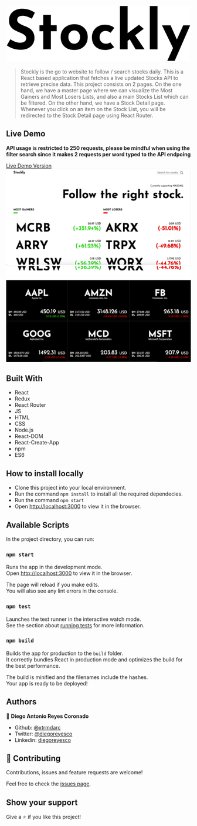 
<div style="display:flex; justify-content: center; margin-bottom: 20px">
  <img src="./src/assets/img/Logo.svg">
</div>

> Stockly is the go to website to follow / search stocks daily. This is a React based application that fetches a live updated Stocks API to retrieve precise data. This project consists on 2 pages. On the one hand, we have a master page where we can visualize the Most Gainers and Most Losers Lists, and also a main Stocks List which can be filtered. On the other hand, we have a Stock Detail page. Whenever you click on an item on the Stock List, you will be redirected to the Stock Detail page using React Router.

## Live Demo
**API usage is restricted to 250 requests, please be mindful when using the filter search since it
makes 2 requests per word typed to the API endpoing**

[Live Demo Version](https://xtrmdarc-stockly.herokuapp.com/#/)
![above the fold image](./src/assets/img/above_the_fold.png)
![Stock List image](./src/assets/img/stock_list.png)
## Built With

- React
- Redux
- React Router
- JS
- HTML
- CSS
- Node.js
- React-DOM
- React-Create-App
- npm
- ES6

## How to install locally

- Clone this project into your local environment. 
- Run the command `npm install` to install all the required dependecies.
- Run the command `npm start`
- Open [http://localhost:3000](http://localhost:3000) to view it in the browser.

## Available Scripts

In the project directory, you can run:

### `npm start`

Runs the app in the development mode.<br />
Open [http://localhost:3000](http://localhost:3000) to view it in the browser.

The page will reload if you make edits.<br />
You will also see any lint errors in the console.

### `npm test`

Launches the test runner in the interactive watch mode.<br />
See the section about [running tests](https://facebook.github.io/create-react-app/docs/running-tests) for more information.

### `npm build`

Builds the app for production to the `build` folder.<br />
It correctly bundles React in production mode and optimizes the build for the best performance.

The build is minified and the filenames include the hashes.<br />
Your app is ready to be deployed!

## Authors

👤 **Diego Antonio Reyes Coronado**

- Github: [@xtrmdarc](https://github.com/xtrmdarc)
- Twitter: [@diegoreyesco](https://twitter.com/DiegoAn91629127)
- Linkedin: [diegoreyesco](https://www.linkedin.com/in/diego-reyes-coronado)

## 🤝 Contributing

Contributions, issues and feature requests are welcome!

Feel free to check the [issues page](https://github.com/xtrmdarc/stockly/issues).

## Show your support

Give a ⭐️ if you like this project!
